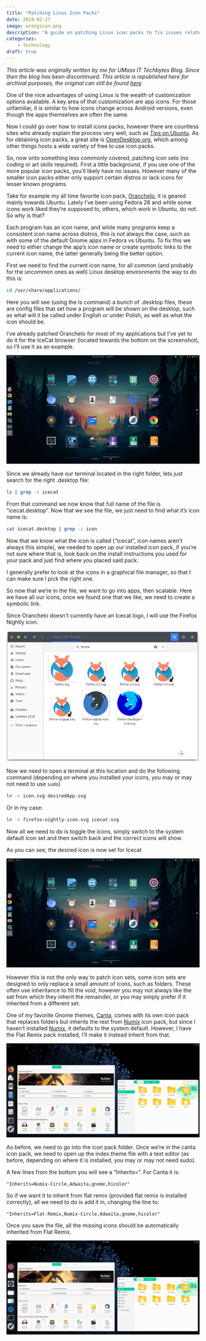 ```yaml
---
title: "Patching Linux Icon Packs"
date: 2019-02-27
image: wrongicon.png
description: "A guide on patching Linux icon packs to fix issues related to incomplete application coverage."
categories:
    - Technology
draft: true
---
```


*This article was originally written by me for UMass IT Techbytes Blog. Since then the blog has been discontinued. This article is republished here for archival purposes, the original can still be found [here](https://blogs.umass.edu/Techbytes/2019/02/27/quick-guide-to-patching-linux-icon-packs/)*

One of the nice advantages of using Linux is the wealth of customization options available. A key area of  that customization are app icons. For those unfamiliar, it is similar to how icons change across Android versions, even though the apps themselves are often the same.

Now I could go over how to install icons packs, however there are countless sites who already explain the process very well, such as [Tips on Ubuntu](http://tipsonubuntu.com/2016/09/11/install-gtk-icon-themes-ubuntu-16-04/). As for obtaining icon packs, a great site is [OpenDesktop.org](https://www.opendesktop.org/), which among other things hosts a wide variety of free to use icon packs.

So, now onto something less commonly covered, patching icon sets (no coding or art skills required). First a little background, if you use one of the more popular icon packs, you’ll likely have no issues. However many of the smaller icon packs either only support certain distros or lack icons for lesser known programs.

Take for example my all time favorite icon pack, [Oranchelo](https://github.com/OrancheloTeam/oranchelo-icon-theme), it is geared mainly towards Ubuntu. Lately I’ve been using Fedora 28 and while some icons work liked they’re supposed to, others, which work in Ubuntu, do not. So why is that?

Each program has an icon name, and while many programs keep a consistent icon name across distros, this is not always the case, such as with some of the default Gnome apps in Fedora vs Ubuntu. To fix this we need to either change the app’s icon name or create symbolic links to the current icon name, the latter generally being the better option.

First we need to find the current icon name, for all common (and probably for the uncommon ones as well) Linux desktop environments the way to do this is:

```bash
cd /usr/share/applications/
```

Here you will see (using the ls command) a bunch of .desktop files, these are config files that set how a program will be shown on the desktop, such as what will it be called under English or under Polish, as well as what the icon should be.

I’ve already patched Oranchelo for most of my applications but I’ve yet to do it for the IceCat browser (located towards the bottom on the screenshot), so I’ll use it as an example.

![](Screenshot-from-2018-07-18-21-51-00-624x351.png)

Since we already have our terminal located in the right folder, lets just search for the right .desktop file:

```bash
ls | grep -i icecat
```

From that command we now know that full name of the file is “icecat.desktop”. Now that we see the file, we just need to find what it’s icon name is:

```bash
cat icecat.desktop | grep -i icon
```

Now that we know what the icon is called (“icecat”, icon names aren’t always this simple), we needed to open up our installed icon pack, if you’re not sure where that is, look back on the install instructions you used for your pack and just find where you placed said pack.

I generally prefer to look at the icons in a graphical file manager, so that I can make sure I pick the right one.

So now that we’re in the file, we want to go into apps, then scalable. Here we have all our icons, once we found one that we like, we need to create a symbolic link.

Since Oranchelo doesn’t currently have an Icecat logo, I will use the Firefox Nightly icon.

![](Screenshot-from-2018-07-18-22-17-30.png)

Now we need to open a terminal at this location and do the following command (depending on where you installed your icons, you may or may not need to use `sudo`)

```bash
ln -s icon.svg desiredApp.svg
```

Or in my case:

```bash
ln -s firefox-nightly-icon.svg icecat.svg
```

Now all we need to do is toggle the icons, simply switch to the system default icon set and then switch back and the correct icons will show.

As you can see, the desired icon is now set for Icecat

![](Screenshot-from-2018-07-18-22-20-33.png)

However this is not the only way to patch icon sets, some icon sets are designed to only replace a small amount of icons, such as folders. These often use inheritance to fill the void, however you may not always like the set from which they inherit the remainder, or you may simply prefer if it inherited from a different set.

One of my favorite Gnome themes, [Canta](https://www.gnome-look.org/p/1220749/), comes with its own icon pack that replaces folders but inherits the rest from [Numix](https://github.com/numixproject/numix-icon-theme-circle) icon pack, but since I haven’t installed [Numix](https://www.gnome-look.org/content/show.php/Super+flat+remix+icon+theme?content=169073), it defaults to the system default. However, I have the Flat Remix pack installed, I’ll make it instead inherit from that.

![](InhertNotSet.png)

As before, we need to go into the icon pack folder. Once we’re in the canta icon pack, we need to open up the index.theme file with a text editor (as before, depending on where it is installed, you may or may not need sudo).

A few lines from the bottom you will see a “Inherits=”. For Canta it is:

```
"Inherits=Numix-Circle,Adwaita,gnome,hicolor"
```

So if we want it to inherit from flat remix (provided flat remix is installed correctly), all we need to do is add it in, changing the line to:

```
"Inherits=Flat-Remix,Numix-Circle,Adwaita,gnome,hicolor"
```

Once you save the file, all the missing icons should be automatically inherited from Flat Remix.

![](inhertSet.png)